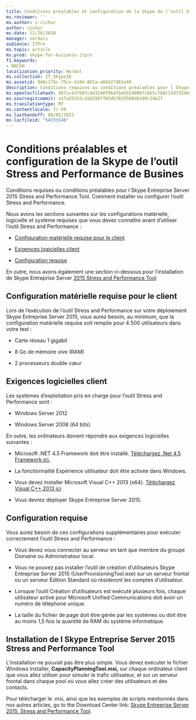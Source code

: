 ```yaml
---
title: Conditions préalables et configuration de la Skype de l’outil Stress and Performance de Busines
ms.reviewer: ''
ms.author: v-cichur
author: cichur
ms.date: 12/20/2018
manager: serdars
audience: ITPro
ms.topic: article
ms.prod: skype-for-business-itpro
f1.keywords:
- NOCSH
localization_priority: Normal
ms.collection: IT_Skype16
ms.assetid: 948c176c-75ce-418d-891a-a68427d61e40
description: Conditions requises ou conditions préalables pour l Skype Entreprise Server 2015 Stress and Performance Tool. Comment installer ou configurer l’outil Stress and Performance.
ms.openlocfilehash: 947cc43f68fc4d3140f664fbeb554096fcbb5cfb8c13d7354bc937af93812e93
ms.sourcegitcommit: a17ad3332ca5d2997f85db7835500d8190c34b2f
ms.translationtype: MT
ms.contentlocale: fr-FR
ms.lasthandoff: 08/05/2021
ms.locfileid: "54333146"
---
```

# <a name="prerequisites-and-setup-for-the-skype-for-busines-stress-and-performance-tool"></a>Conditions préalables et configuration de la Skype de l’outil Stress and Performance de Busines
 
Conditions requises ou conditions préalables pour l Skype Entreprise Server 2015 Stress and Performance Tool. Comment installer ou configurer l’outil Stress and Performance.
  
Nous avons les sections suivantes sur les configurations matérielle, logicielle et système requises que vous devez connaître avant d’utiliser l’outil Stress and Performance :
  
- [Configuration matérielle requise pour le client](prerequisites-and-setup.md#ClientHardwareReqs)
    
- [Exigences logicielles client](prerequisites-and-setup.md#ClientSoftwareReqs)
    
- [Configuration requise](prerequisites-and-setup.md#ConfigReqs)
    
En outre, nous avons également une section ci-dessous pour l’installation de Skype Entreprise Server [2015 Stress and Performance Tool](prerequisites-and-setup.md#Installing)
  
## <a name="client-hardware-requirements"></a>Configuration matérielle requise pour le client
<a name="ClientHardwareReqs"> </a>

Lors de l’exécution de l’outil Stress and Performance sur votre déploiement Skype Entreprise Server 2015, vous aurez besoin, au minimum, que la configuration matérielle requise soit remplie pour 4 500 utilisateurs dans votre test :
  
- Carte réseau 1 gigabit
    
- 8 Go de mémoire vive (RAM)
    
- 2 processeurs double cœur
    
## <a name="client-software-requirements"></a>Exigences logicielles client
<a name="ClientSoftwareReqs"> </a>

Les systèmes d’exploitation pris en charge pour l’outil Stress and Performance sont :
  
- Windows Server 2012
    
- Windows Server 2008 (64 bits)
    
En outre, les ordinateurs doivent répondre aux exigences logicielles suivantes :
  
- Microsoft .NET 4.5 Framework doit être installé. [Téléchargez .Net 4.5 Framework ici.](https://www.microsoft.com/download/details.aspx?id=30653)
    
- La fonctionnalité Expérience utilisateur doit être activée dans Windows.
    
- Vous devez installer Microsoft Visual C++ 2013 (x64). [Téléchargez Visual C++ 2013 ici](https://www.microsoft.com/download/details.aspx?id=40784)
    
- Vous devrez déployer Skype Entreprise Server 2015.
    
## <a name="configuration-requirements"></a>Configuration requise
<a name="ConfigReqs"> </a>

Vous aurez besoin de ces configurations supplémentaires pour exécuter correctement l’outil Stress and Performance :
  
- Vous devez vous connecter au serveur en tant que membre du groupe Domaine ou Administrateur local.
    
- Vous ne pouvez pas installer l’outil de création d’utilisateurs Skype Entreprise Server 2015 (UserProvisioningTool.exe) sur un serveur frontal ou un serveur Édition Standard où résideront les comptes d’utilisateur.
    
- Lorsque l’outil Création d’utilisateurs est exécuté plusieurs fois, chaque utilisateur activé pour Microsoft Unified Communications doit avoir un numéro de téléphone unique.
    
- La taille du fichier de page doit être gérée par les systèmes ou doit être au moins 1,5 fois la quantité de RAM du système informatique.
    
## <a name="installing-the-skype-for-business-server-2015-stress-and-performance-tool"></a>Installation de l Skype Entreprise Server 2015 Stress and Performance Tool
<a name="Installing"> </a>

L’installation ne pouvait pas être plus simple. Vous devez exécuter le fichier Windows Installer, **CapacityPlanningTool.msi,** sur chaque ordinateur client que vous allez utiliser pour simuler le trafic utilisateur, et sur un serveur frontal dans chaque pool où vous allez créer des utilisateurs et des contacts.
  
Pour télécharger le .msi, ainsi que les exemples de scripts mentionnés dans nos autres articles, go to the Download Center link: [Skype Entreprise Server 2015, Stress and Performance Tool](https://www.microsoft.com/download/details.aspx?id=50367).
  

